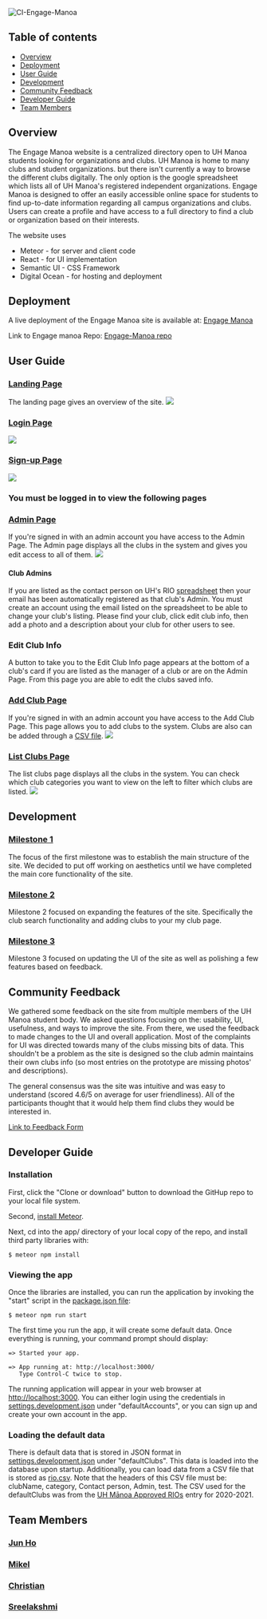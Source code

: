 ![CI-Engage-Manoa](https://github.com/engage-manoa/engage-manoa/workflows/CI-Engage-Manoa/badge.svg)

## Table of contents
- [Overview](#overview)
- [Deployment](#Deployment)
- [User Guide](#user-guide)
- [Development](#development)
- [Community Feedback](#community-feedback)
- [Developer Guide](#developer-guide)
- [Team Members](#team-members)

## Overview
The Engage Manoa website is a centralized directory open to UH Manoa students looking for organizations and clubs. UH Manoa is home to many clubs and student organizations. but there isn't currently a way to browse the different clubs digitally. The only option is the google spreadsheet which lists all of UH Manoa's registered independent organizations. Engage Manoa is designed to offer an easily accessible online space for students to find up-to-date information regarding all campus organizations and clubs. Users can create a profile and have access to a full directory to find a club or organization based on their interests.

The website uses
- Meteor - for server and client code
- React - for UI implementation
- Semantic UI - CSS Framework
- Digital Ocean - for hosting and deployment

## Deployment
A live deployment of the Engage Manoa site is available at: [Engage Manoa](http://engage-manoa.xyz/#/)

Link to Engage manoa Repo: [Engage-Manoa repo](https://github.com/engage-manoa/engage-manoa)

## User Guide

### [Landing Page](http://engage-manoa.xyz/#/)
The landing page gives an overview of the site.
<img src="Photos/1.PNG"/>

### [Login Page](http://engage-manoa.xyz/#/signin/)
<img src="Photos/login.PNG"/>

### [Sign-up Page](http://engage-manoa.xyz/#/signup)
<img src="Photos/register.PNG"/>

### You must be logged in to view the following pages

### [Admin Page](http://engage-manoa.xyz3/#/admin)
If you're signed in with an admin account you have access to the Admin Page. The Admin page displays all the clubs in the system and gives you edit access to all of them.
<img src="Photos/adminF.png"/>

#### Club Admins
If you are listed as the contact person on UH's RIO [spreadsheet](https://docs.google.com/spreadsheets/d/1vK_ixq3a86uXjHXy9oNnyYHwAvyU9smNPKuJU6OYd-Q/edit#gid=94293836) then your email has been automatically registered as that club's Admin. You must create an account using the email listed on the spreadsheet to be able to change your club's listing. Please find your club, click edit club info, then add a photo and a description about your club for other users to see.

### Edit Club Info
A button to take you to the Edit Club Info page appears at the bottom of a club's card if you are listed as the manager of a club or are on the Admin Page. From this page you are able to edit the clubs saved info.

### [Add Club Page](http://engage-manoa.xyz/#/addclub)
If you're signed in with an admin account you have access to the Add Club Page. This page allows you to add clubs to the system. Clubs are also can be added through a [CSV file](#Loading-the-default-data).
<img src="Photos/addclubF.png"/>

### [List Clubs Page](http://engage-manoa.xyz/#/listclubs)
The list clubs page displays all the clubs in the system. You can check which club categories you want to view on the left to filter which clubs are listed.
<img src="Photos/listClubF.png"/>


## Development
### [Milestone 1](https://github.com/engage-manoa/engage-manoa/projects/1)
The focus of the first milestone was to establish the main structure of the site.
We decided to put off working on aesthetics until we have completed the main core functionality of the site.

### [Milestone 2](https://github.com/engage-manoa/engage-manoa/projects/2)
Milestone 2 focused on expanding the features of the site. Specifically the club search functionality and adding clubs to your my club page.

### [Milestone 3](https://github.com/engage-manoa/engage-manoa/projects/3)
Milestone 3 focused on updating the UI of the site as well as polishing a few features based on feedback.

## Community Feedback
We gathered some feedback on the site from multiple members of the UH Manoa student body. We asked questions focusing on the: usability, UI, usefulness, and ways to improve the site. From there, we used the feedback to made changes to the UI and overall application. Most of the complaints for UI was directed towards many of the clubs missing bits of data. This shouldn't be a problem as the site is designed so the club admin maintains their own clubs info (so most entries on the prototype are missing photos' and descriptions).

The general consensus was the site was intuitive and was easy to understand (scored 4.6/5 on average for user friendliness). All of the participants thought that it would help them find clubs they would be interested in.

[Link to Feedback Form](https://forms.gle/8MgMzdpE1cUefYT96)

## Developer Guide
### Installation
First, click the "Clone or download" button to download the GitHup repo to your local file system.

Second, [install Meteor](https://www.meteor.com/install).

Next, cd into the app/ directory of your local copy of the repo, and install third party libraries with:

```
$ meteor npm install
```
### Viewing the app

Once the libraries are installed, you can run the application by invoking the "start" script in the [package.json file](https://github.com/engage-manoa/engage-manoa/blob/main/app/package.json):

```
$ meteor npm run start
```
The first time you run the app, it will create some default data. Once everything is running, your command prompt should display:

```
=> Started your app.

=> App running at: http://localhost:3000/
   Type Control-C twice to stop.
```
The running application will appear in your web browser at [http://localhost:3000](http://localhost:3000). You can either login using the credentials in [settings.development.json](https://github.com/engage-manoa/engage-manoa/blob/main/config/settings.development.json) under "defaultAccounts", or you can sign up and create your own account in the app.

### Loading the default data

There is default data that is stored in JSON format in [settings.development.json](https://github.com/engage-manoa/engage-manoa/blob/main/config/settings.development.json) under "defaultClubs". This data is loaded into the database upon startup. Additionally, you can load data from a CSV file that is stored as [rio.csv](https://github.com/engage-manoa/engage-manoa/blob/main/app/private/rio.csv). Note that the headers of this CSV file must be: clubName, category, Contact person, Admin, test.
The CSV used for the defaultClubs was from the [UH Mānoa Approved RIOs](https://docs.google.com/spreadsheets/d/1vK_ixq3a86uXjHXy9oNnyYHwAvyU9smNPKuJU6OYd-Q/edit#gid=94293836) entry for 2020-2021.

## Team Members
### [Jun Ho](https://junhocs.github.io)
### [Mikel](https://mikel-ishihara.github.io/)
### [Christian](https://www.notion.so/Christian-Pak-Portfolio-2020-554fded38ce9497198e62aaeca8b3b52)
### [Sreelakshmi](https://smkutty.github.io/)
